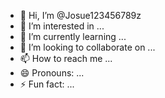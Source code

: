 - 👋 Hi, I’m @Josue123456789z
- 👀 I’m interested in ...
- 🌱 I’m currently learning ...
- 💞️ I’m looking to collaborate on ...
- 📫 How to reach me ...
- 😄 Pronouns: ...
- ⚡ Fun fact: ...

<!---
Josue123456789z/Josue123456789z is a ✨ special ✨ repository because its `README.md` (this file) appears on your GitHub profile.
You can click the Preview link to take a look at your changes.
--->
